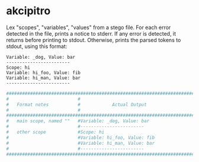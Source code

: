 # akcipitro

Lex "scopes", "variables", "values" from a stego file.
For each error detected in the file, prints a notice to stderr.
If any error is detected, it returns before printing to stdout.
Otherwise, prints the parsed tokens to stdout, using this format:

```console
Variable: _dog, Value: bar
------------------------
Scope: hi
Variable: hi_foo, Value: fib
Variable: hi_man, Value: bar
------------------------
```

```sh
############################################################################
#                          #                                               #
#   Format notes           #            Actual Output                      #
#                          #                                               #
############################################################################
#   main scope, named ""   #Variable: _dog, Value: bar                     #
#                          #------------------------                       #
#   other scope            #Scope: hi                                      #
#                          #Variable: hi_foo, Value: fib                   #
#                          #Variable: hi_man, Value: bar                   #
#                          #------------------------                       #
############################################################################
```
